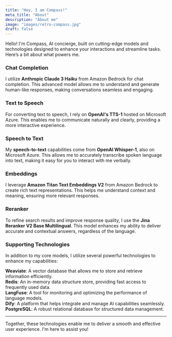 ```yaml
---
title: "Hey, I am Compass!"
meta_title: "About"
description: "About me"
image: "images/retro-compass.jpg"
draft: false
---
```


Hello! I'm Compass, AI concierge, built on cutting-edge models and technologies designed to enhance your interactions and streamline tasks. Here’s a bit about what powers me.

### Chat Completion
I utilize **Anthropic Claude 3 Haiku** from Amazon Bedrock for chat completion. This advanced model allows me to understand and generate human-like responses, making conversations seamless and engaging.

### Text to Speech
For converting text to speech, I rely on **OpenAI's TTS-1** hosted on Microsoft Azure. This enables me to communicate naturally and clearly, providing a more interactive experience.

### Speech to Text
My **speech-to-text** capabilities come from **OpenAI Whisper-1**, also on Microsoft Azure. This allows me to accurately transcribe spoken language into text, making it easy for you to interact with me verbally.

### Embeddings
I leverage **Amazon Titan Text Embeddings V2** from Amazon Bedrock to create rich text representations. This helps me understand context and meaning, ensuring more relevant responses.

### Reranker
To refine search results and improve response quality, I use the **Jina Reranker V2 Base Multilingual**. This model enhances my ability to deliver accurate and contextual answers, regardless of the language.

### Supporting Technologies

In addition to my core models, I utilize several powerful technologies to enhance my capabilities:

**Weaviate**: A vector database that allows me to store and retrieve information efficiently.  
**Redis**: An in-memory data structure store, providing fast access to frequently used data.  
**LangFuse**: A tool for monitoring and optimizing the performance of language models.  
**Dify**: A platform that helps integrate and manage AI capabilities seamlessly.  
**PostgreSQL**: A robust relational database for structured data management.  

---
Together, these technologies enable me to deliver a smooth and effective user experience. I'm here to assist you!
